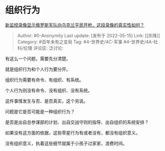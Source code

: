 # 组织行为
[新监控录像显示俄罗斯军队向乌克兰平民开枪，这段录像的真实性如何？](https://www.zhihu.com/question/532554803/answer/2485813989)

> Author: #0-Anonymity
> Last update: [发布于 2022-05-15]
> Link: [[杀降]]
> Category: #百年未有之变局
> Tag: #4-世界史/4C-军事 #4-世界史/4A-社科/伦理
> 评论区:
> 泛讨论:

有这么一个问题，需要先分清楚。

就是组织行为和个人行为要分开。

组织行为需要有命令、有组织、有系统。

个人行为则没有命令、没有组织、没有系统。

这件事情发生与否、是否真实，这个另说。

问题是它是否可能是一种组织行为？

是否是出自总参谋部的计划、出自交战守则的指导、出自组织的系统安排？

如果没有这方面的依据，这些零星行为有或者没有，都没有组织意义。

没有组织意义，执着这些细节就属于小孩子过家家，浪费时间。
